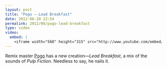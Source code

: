 ```yaml
---
layout: post
title: "Pogo — Lead Breakfast"
date: 2012-06-20 22:54
permalink: 2012/06/pogo-lead-breakfast
type: video
video: 
  embed: |
    <iframe width="560" height="315" src="http://www.youtube.com/embed/F7Ad1AuHriI" frameborder="0" allowfullscreen></iframe>
---
```


Remix master [Pogo](http://www.youtube.com/user/Fagottron) has a new creation—_Lead Breakfast_, a mix of the sounds of _Pulp Fiction_. Needless to say, he nails it.